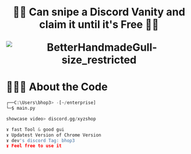 ### 
<h1 align="center">🕵️‍♂️ Can snipe a Discord Vanity and claim it until it's Free 🕵️‍♂️</h>

![BetterHandmadeGull-size_restricted](https://cdn.discordapp.com/attachments/1189254955547230328/1209271660708896878/Bugs_Bunny-removebg-preview.png?ex=65e650ff&is=65d3dbff&hm=fe48d95eb32239141c97784ed55a8dfe58f7f605a9ab7566926a5e5969202c29&)

# 👨🏻‍💻 About the Code

```python
┌──C:\Users\bhop3> -[~/enterprise]
└─$ main.py

showcase video> discord.gg/xyzshop

ɤ fast Tool & good gui
ɤ Updatest Version of Chrome Version
ɤ dev's discord Tag: bhop3
ɤ Feel free to use it
```
